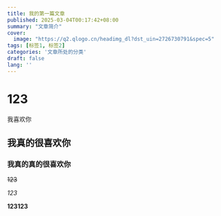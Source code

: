 ```yaml
---
title: 我的第一篇文章
published: 2025-03-04T00:17:42+08:00
summary: "文章简介"
cover:
  image: "https://q2.qlogo.cn/headimg_dl?dst_uin=2726730791&spec=5"
tags: [标签1, 标签2]
categories: '文章所处的分类'
draft: false 
lang: ''
---
```


# 123

我喜欢你

## 我真的很喜欢你

### 我真的真的很喜欢你

~~123~~

*123*

**123123**
